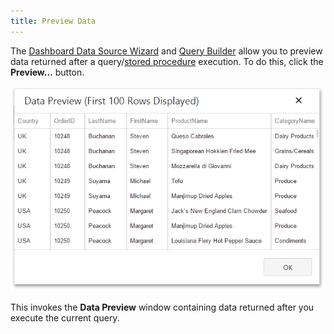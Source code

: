 ```yaml
---
title: Preview Data
---
```

The [Dashboard Data Source Wizard](../../../../../dashboard-for-web/articles/web-dashboard-designer-mode/providing-data/working-with-sql-data-sources/pass-query-parameters.md) and [Query Builder](../../../../../dashboard-for-web/articles/web-dashboard-designer-mode/providing-data/working-with-sql-data-sources/query-builder.md) allow you to preview data returned after a query/[stored procedure](../../../../../dashboard-for-web/articles/web-dashboard-designer-mode/providing-data/working-with-sql-data-sources/stored-procedures.md) execution. To do this, click the **Preview...** button.

![wdd-preview-result](../../../../images/Img124959.png)

This invokes the **Data Preview** window containing data returned after you execute the current query.
